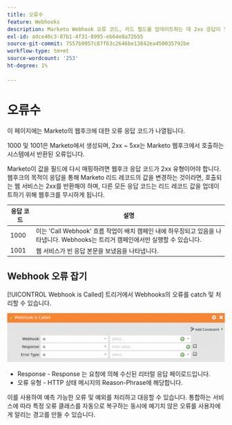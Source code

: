 ```yaml
---
title: 오류수
feature: Webhooks
description: Marketo Webhook 오류 코드, 리드 필드를 업데이트하는 데 2xx 응답이 필요한 이유, Webhook에서 오류를 포착하고 처리하는 방법이 호출되는지 알아봅니다.
exl-id: adce40c3-87b1-4f31-8995-eb64e8a72b55
source-git-commit: 7557b9957c87f63c2646be13842ea450035792be
workflow-type: tm+mt
source-wordcount: '253'
ht-degree: 1%

---
```


# 오류수

이 페이지에는 Marketo의 웹후크에 대한 오류 응답 코드가 나열됩니다.

1000 및 1001은 Marketo에서 생성되며, 2xx ~ 5xx는 Marketo 웹후크에서 호출하는 시스템에서 반환된 오류입니다.

Marketo이 값을 필드에 다시 매핑하려면 웹후크 응답 코드가 2xx 유형이어야 합니다. 웹후크의 목적이 응답을 통해 Marketo 리드 레코드의 값을 변경하는 것이라면, 호출되는 웹 서비스는 2xx를 반환해야 하며, 다른 모든 응답 코드는 리드 레코드 값을 업데이트하기 위해 웹후크를 무시하게 됩니다.

| 응답 코드 | 설명 |
| --- | --- |
| 1000 | 이는 &#39;Call Webhook&#39; 흐름 작업이 배치 캠페인 내에 하우징되고 있음을 나타냅니다. Webhooks는 트리거 캠페인에서만 실행할 수 있습니다. |
| 1001 | 웹 서비스가 빈 응답 본문을 보냈음을 나타냅니다. |

## Webhook 오류 잡기

[!UICONTROL Webhook is Called] 트리거에서 Webhooks의 오류를 catch 및 처리할 수 있습니다.

![Webhook이 호출되었습니다](assets/webhook-called.png)

* Response - Response 는 요청에 의해 수신된 리터럴 응답 페이로드입니다.
* 오류 유형 - HTTP 상태 메시지의 Reason-Phrase에 해당합니다.

이를 사용하여 예측 가능한 오류 및 예외를 처리하고 대응할 수 있습니다. 통합하는 서비스에 따라 특정 오류 클래스를 자동으로 복구하는 동시에 예기치 않은 오류를 사용자에게 알리는 경고를 만들 수 있습니다.
